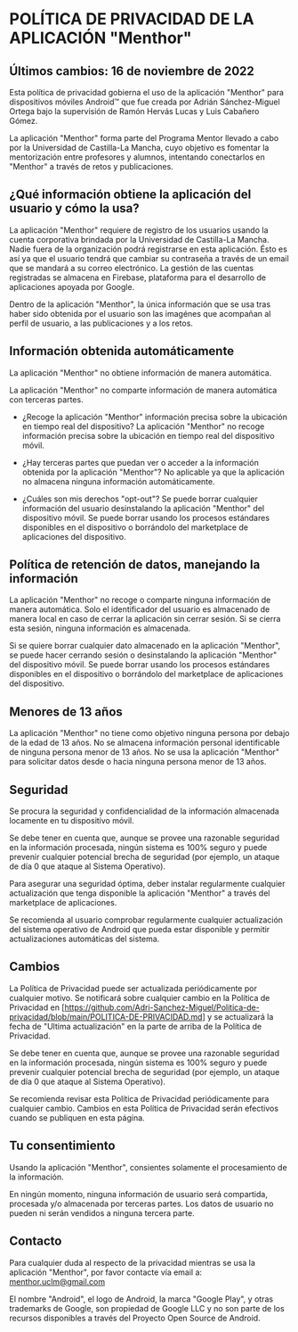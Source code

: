# POLÍTICA DE PRIVACIDAD DE LA APLICACIÓN "Menthor"
## Últimos cambios: 16 de noviembre de 2022

Esta política de privacidad gobierna el uso de la aplicación "Menthor" para dispositivos móviles Android™ que fue creada por Adrián Sánchez-Miguel Ortega bajo la supervisión de Ramón Hervás Lucas y Luis Cabañero Gómez.

La aplicación "Menthor" forma parte del Programa Mentor llevado a cabo por la Universidad de Castilla-La Mancha, cuyo objetivo es fomentar la mentorización entre profesores y alumnos, intentando conectarlos en "Menthor" a través de retos y publicaciones.

## ¿Qué información obtiene la aplicación del usuario y cómo la usa?
La aplicación "Menthor" requiere de registro de los usuarios usando la cuenta corporativa brindada por la Universidad de Castilla-La Mancha. Nadie fuera de la organización podrá registrarse en esta aplicación. Ésto es así ya que el usuario tendrá que cambiar su contraseña a través de un email que se mandará a su correo electrónico. La gestión de las cuentas registradas se almacena en Firebase, plataforma para el desarrollo de aplicaciones apoyada por Google.

Dentro de la aplicación "Menthor", la única información que se usa tras haber sido obtenida por el usuario son las imagénes que acompañan al perfil de usuario, a las publicaciones y a los retos.

## Información obtenida automáticamente
La aplicación "Menthor" no obtiene información de manera automática.

La aplicación "Menthor" no comparte información de manera automática con terceras partes.

* ¿Recoge la aplicación "Menthor" información precisa sobre la ubicación en tiempo real del dispositivo?
La aplicación "Menthor" no recoge información precisa sobre la ubicación en tiempo real del dispositivo móvil.

* ¿Hay terceras partes que puedan ver o acceder a la información obtenida por la aplicación "Menthor"?
No aplicable ya que la aplicación no almacena ninguna información automáticamente.

* ¿Cuáles son mis derechos "opt-out"?
Se puede borrar cualquier información del usuario desinstalando la aplicación "Menthor" del dispositivo móvil. Se puede borrar usando los procesos estándares disponibles en el dispositivo o borrándolo del marketplace de aplicaciones del dispositivo.

## Política de retención de datos, manejando la información
La aplicación "Menthor" no recoge o comparte ninguna información de manera automática. Solo el identificador del usuario es almacenado de manera local en caso de cerrar la aplicación sin cerrar sesión. Si se cierra esta sesión, ninguna información es almacenada. 

Si se quiere borrar cualquier dato almacenado en la aplicación "Menthor", se puede hacer cerrando sesión o desinstalando la aplicación "Menthor" del dispositivo móvil. Se puede borrar usando los procesos estándares disponibles en el dispositivo o borrándolo del marketplace de aplicaciones del dispositivo.

## Menores de 13 años
La aplicación "Menthor" no tiene como objetivo ninguna persona por debajo de la edad de 13 años. No se almacena información personal identificable de ninguna persona menor de 13 años. No se usa la aplicación "Menthor" para solicitar datos desde o hacia ninguna persona menor de 13 años. 

## Seguridad
Se procura la seguridad y confidencialidad de la información almacenada locamente en tu dispositivo móvil.

Se debe tener en cuenta que, aunque se provee una razonable seguridad en la información procesada, ningún sistema es 100% seguro y puede prevenir cualquier potencial brecha de seguridad (por ejemplo, un ataque de día 0 que ataque al Sistema Operativo).

Para asegurar una seguridad óptima, deber instalar regularmente cualquier actualización que tenga disponible la aplicación "Menthor" a través del marketplace de aplicaciones.

Se recomienda al usuario comprobar regularmente cualquier actualización del sistema operativo de Android que pueda estar disponible y permitir actualizaciones automáticas del sistema.

## Cambios
La Política de Privacidad puede ser actualizada periódicamente por cualquier motivo. Se notificará sobre cualquier cambio en la Política de Privacidad en [https://github.com/Adri-Sanchez-Miguel/Politica-de-privacidad/blob/main/POLITICA-DE-PRIVACIDAD.md] y se actualizará la fecha de "Ultima actualización" en la parte de arriba de la Política de Privacidad.

Se debe tener en cuenta que, aunque se provee una razonable seguridad en la información procesada, ningún sistema es 100% seguro y puede prevenir cualquier potencial brecha de seguridad (por ejemplo, un ataque de día 0 que ataque al Sistema Operativo).

Se recomienda revisar esta Política de Privacidad periódicamente para cualquier cambio. Cambios en esta Política de Privacidad serán efectivos cuando se publiquen en esta página.

## Tu consentimiento
Usando la aplicación "Menthor", consientes solamente el procesamiento de la información.

En ningún momento, ninguna información de usuario será compartida, procesada y/o almacenada por terceras partes. Los datos de usuario no pueden ni serán vendidos a ninguna tercera parte.

## Contacto 
Para cualquier duda al respecto de la privacidad mientras se usa la aplicación "Menthor", por favor contacte vía email a: 
menthor.uclm@gmail.com

El nombre "Android", el logo de Android, la marca "Google Play", y otras trademarks de Google, son propiedad de Google LLC y no son parte de los recursos disponibles a través del Proyecto Open Source de Android.
